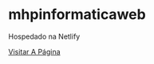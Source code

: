 # mhpinformaticaweb
<p>Hospedado na Netlify</p>
<a href="https://mhpinformatica.netlify.app"><p>Visitar A Página</p></a>
 
